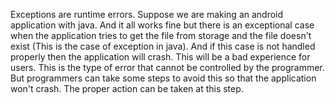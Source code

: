 Exceptions are runtime errors. Suppose we are making an android
application with java. And it all works fine but there is an exceptional
case when the application tries to get the file from storage and the
file doesn't exist (This is the case of exception in java). And if this
case is not handled properly then the application will crash. This will
be a bad experience for users. This is the type of error that cannot be
controlled by the programmer. But programmers can take some steps to
avoid this so that the application won't crash. The proper action can be
taken at this step.